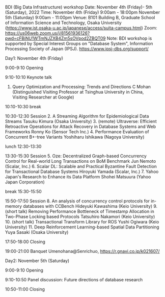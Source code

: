 BDI (Big Data Infrastructure) workshop
Date: November 4th (Friday)- 5th (Saturday), 2022
Time:  November 4th (Friday) 9:00am - 18:00pm
       November 5th (Saturday) 9:00am - 11:00pm
Venue: B101 Building B, Graduate School of Information Science and Technology, Osaka University (https://www.ist.osaka-u.ac.jp/japanese/access/suita-campus.html)
Zoom: https://us06web.zoom.us/j/81561936126?pwd=cFBiNU1WTmNJZXB4Zm5sOVpod2ZBQT09
Note: BDI workshop is supported by Special Interest Groups on "Database System", Information Processing Society of Japan (IPSJ). https://www.ipsj-dbs.org/support/

Day1: November 4th (Friday)

9:00-9:10 Opening

9:10-10:10 Keynote talk
1. Query Optimization and Processing: Trends and Directions
C Mohan (Distinguished Visiting Professor at Tsinghua University in China, Visiting Researcher at Google)

10:10-10:30 break

10:30-12:30 Session
2. A Streaming Algorithm for Epidemiological Data Streams
Tasuku Kimura (Osaka University)
3. (remote) Ultraverse: Efficient Retroactive Operations for Attack Recovery in Database Systems and Web Frameworks
Ronny Ko (Sensor Tech Inc.)
4. Performance Evaluation of Concurrent B+-tree Variants
Yoshiharu Ishikawa (Nagoya University)

lunch 12:30-13:30

13:30-15:30 Session
5. Oze: Decentralized Graph-based Concurrency Control for Real-world Long Transactions on BoM Benchmark
Jun Nemoto (Scalar, Inc.)
6. Scalar DL: Scalable and Practical Byzantine Fault Detection for Transactional Database Systems
Hiroyuki Yamada (Scalar, Inc.)
7. Yahoo Japan's Research to Enhance its Data Platform
Shohei Matsuura (Yahoo Japan Corporation)

break 15:30-15:50

15:50-17:50 Session
8. An analysis of concurrency control protocols for in-memory databases with CCBench
Hideyuki Kawashima (Keio University)
9. (short talk) Removing Performance Bottleneck of Timestamp Allocation in  Two-Phase Locking  based Protocols
Tatsuhiro Nakamori (Keio University)
10. (short talk) Transactional Transform Library for ROS
Yushi Ogiwara (Keio University)
11. Deep Reinforcement Learning-based Spatial Data Partitioning
Yuya Sasaki (Osaka University)

17:50-18:00 Closing

19:00-21:00 Banquet 
Umenohana@Senrichuo, https://r.gnavi.co.jp/k021607/


Day2: November 5th (Saturday)

9:00-9:10 Opening

9:10-10:50 Panel discussion: Future directions of database research

10:50-11:00 Closing
